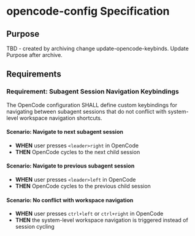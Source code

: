 # opencode-config Specification

## Purpose
TBD - created by archiving change update-opencode-keybinds. Update Purpose after archive.
## Requirements
### Requirement: Subagent Session Navigation Keybindings

The OpenCode configuration SHALL define custom keybindings for navigating between subagent sessions that do not conflict with system-level workspace navigation shortcuts.

#### Scenario: Navigate to next subagent session

- **WHEN** user presses `<leader>right` in OpenCode
- **THEN** OpenCode cycles to the next child session

#### Scenario: Navigate to previous subagent session

- **WHEN** user presses `<leader>left` in OpenCode
- **THEN** OpenCode cycles to the previous child session

#### Scenario: No conflict with workspace navigation

- **WHEN** user presses `ctrl+left` or `ctrl+right` in OpenCode
- **THEN** the system-level workspace navigation is triggered instead of session cycling

